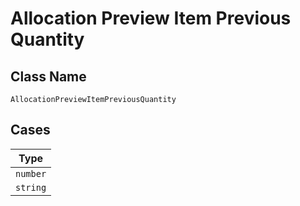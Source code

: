 
# Allocation Preview Item Previous Quantity

## Class Name

`AllocationPreviewItemPreviousQuantity`

## Cases

| Type |
|  --- |
| `number` |
| `string` |

